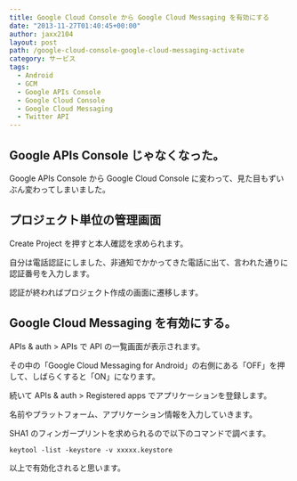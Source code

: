 ```yaml
---
title: Google Cloud Console から Google Cloud Messaging を有効にする
date: "2013-11-27T01:40:45+00:00"
author: jaxx2104
layout: post
path: /google-cloud-console-google-cloud-messaging-activate
category: サービス
tags:
  - Android
  - GCM
  - Google APIs Console
  - Google Cloud Console
  - Google Cloud Messaging
  - Twitter API
---
```


## Google APIs Console じゃなくなった。

Google APIs Console から Google Cloud Console に変わって、見た目もずいぶん変わってしまいました。

## プロジェクト単位の管理画面

Create Project を押すと本人確認を求められます。

自分は電話認証にしました、非通知でかかってきた電話に出て、言われた通りに認証番号を入力します。

<!--more-->

認証が終わればプロジェクト作成の画面に遷移します。

## Google Cloud Messaging を有効にする。

APIs & auth > APIs で API の一覧画面が表示されます。

その中の「Google Cloud Messaging for Android」の右側にある「OFF」を押して、しばらくすると「ON」になります。

続いて APIs & auth > Registered apps でアプリケーションを登録します。

名前やプラットフォーム、アプリケーション情報を入力していきます。

SHA1 のフィンガープリントを求められるので以下のコマンドで調べます。

```
keytool -list -keystore -v xxxxx.keystore
```

以上で有効化されると思います。
